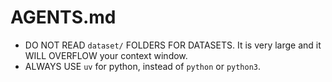 # AGENTS.md

- DO NOT READ `dataset/` FOLDERS FOR DATASETS. It is very large and it WILL OVERFLOW your context window. 
- ALWAYS USE `uv` for python, instead of `python` or `python3`.